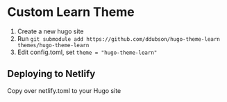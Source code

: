 # Custom Learn Theme

1. Create a new hugo site
1. Run `git submodule add https://github.com/ddubson/hugo-theme-learn themes/hugo-theme-learn`
1. Edit config.toml, set `theme = "hugo-theme-learn"`

## Deploying to Netlify

Copy over netlify.toml to your Hugo site
